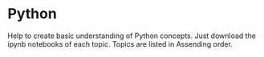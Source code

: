# Python
Help to create basic understanding of Python concepts. Just download the ipynb notebooks of each topic.
Topics are listed in Assending order.
